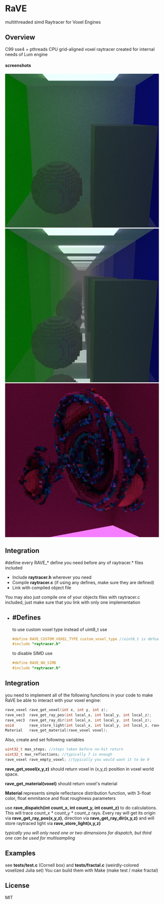 # RaVE
multithreaded simd Raytracer for Voxel Engines

## Overview
C99 sse4 + pthreads CPU grid-aligned voxel raytracer created for internal needs of Lum engine

#### screenshots
![image](rough_Cornell_box_image.png)
![image](mirror_Cornell_box_image.png)
![image](fractal_image.png)

## Integration
#define every RAVE_* define you need before any of raytracer.* files included

* Include **raytracer.h** wherever you need
* Compile **raytracer.c** (if using any defines, make sure they are defined)
* Link with compiled object file

You may also just compile one of your objects files with raytracer.c included, just make sure that you link with only one implementation

* ## #Defines
    to use custom voxel type instead of uint8_t use
    ```c
    #define RAVE_CUSTOM_VOXEL_TYPE custom_voxel_type //uint8_t is defualt
    #include "raytracer.h"
    ```

    to disable SIMD use 
    ```C
    #define RAVE_NO_SIMD
    #include "raytracer.h"
    ```

## Integration
you need to implement all of the following functions in your code to make RaVE be able to interact with your voxel engine:
```C
rave_voxel rave_get_voxel(int x, int y, int z);
rave_vec3  rave_get_ray_pos(int local_x, int local_y, int local_z);
rave_vec3  rave_get_ray_dir(int local_x, int local_y, int local_z);
void       rave_store_light(int local_x, int local_y, int local_z, rave_vec3 light);
Material   rave_get_material(rave_voxel voxel);
```

Also, create and set following variables
```C
uint32_t max_steps; //steps taken before no-hit return
uint32_t max_reflections; //typically 7 is enough
rave_voxel rave_empty_voxel; //typically you would want it to be 0
```

**rave_get_voxel(x,y,z)** should return voxel in (x,y,z) position in voxel world space.

**rave_get_material(voxel)** should return voxel's material

**Material** represents simple reflectance distribution function, with 3-float color, float emmitance and float roughness parameters

use **rave_dispatch(int count_x, int count_y, int count_z)** to do calculations. This will trace count_x * count_y * count_z rays. Every ray will get its origin via **rave_get_ray_pos(x,y,z)**, direction via **rave_get_ray_dir(x,y,z)** and will store raytraced light via **rave_store_light(x,y,z)**

*typically you will only need one or two dimensions for dispatch, but third one can be used for multisampling*

## Examples
see **tests/test.c** (Cornell box) and **tests/fractal.c** (weirdly-colored voxelized Julia set)
You can build them with Make (make test / make fractal)

## License
MIT
